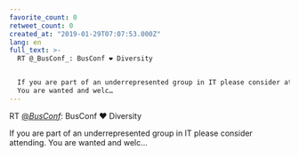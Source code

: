 ```yaml
---
favorite_count: 0
retweet_count: 0
created_at: "2019-01-29T07:07:53.000Z"
lang: en
full_text: >-
  RT @_BusConf_: BusConf ❤️ Diversity 


  If you are part of an underrepresented group in IT please consider attending.
  You are wanted and welc…
---
```


RT [@_BusConf_](https://twitter.com/_BusConf_): BusConf ❤️ Diversity

If you are part of an underrepresented group in IT please consider attending.
You are wanted and welc…
